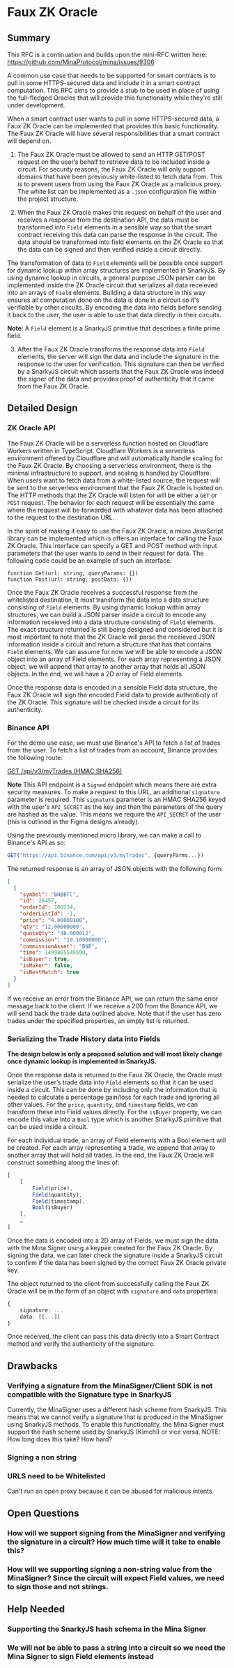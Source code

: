 # Faux ZK Oracle 
## Summary

This RFC is a continuation and builds upon the mini-RFC written here: https://github.com/MinaProtocol/mina/issues/9306

A common use case that needs to be supported for smart contracts is to pull in some HTTPS-secured data and include it in a smart contract computation. This RFC aims to provide a stub to be used in place of using the full-fledged Oracles that will provide this functionality while they're still under development.

When a smart contract user wants to pull in some HTTPS-secured data, a Faux ZK Oracle can be implemented that provides this basic functionality. The Faux ZK Oracle will have several responsibilities that a smart contract will depend on. 

1. The Faux ZK Oracle must be allowed to send an HTTP GET/POST request on the user’s behalf to retrieve data to be included inside a circuit. For security reasons, the Faux ZK Oracle will only support domains that have been previously white-listed to fetch data from. This is to prevent users from using the Faux ZK Oracle as a malicious proxy. The white list can be implemented as a `.json` configuration file within the project structure.

2. When the Faux ZK Oracle makes this request on behalf of the user and receives a response from the destination API, the data must be transformed into `Field` elements in a sensible way so that the smart contract receiving this data can parse the response in the circuit. The data should be transformed into field elements on the ZK Oracle so that the data can be signed and then verified inside a circuit directly. 

The transformation of data to `Field` elements will be possible once support for dynamic lookup within array structures are implemented in SnarkyJS. By using dynamic lookup in circuits, a general purpose JSON parser can be implemented inside the ZK Oracle circuit that serializes all data receieved into an arrays of `Field` elements. Building a data structure in this way ensures all computation done on the data is done in a circuit so it's verifiable by other circuits. By encoding the data into fields before sending it back to the user, the user is able to use that data directly in their circuits.

**Note**: A `Field` element is a SnarkyJS primitive that describes a finite prime field. 

3. After the Faux ZK Oracle transforms the response data into `Field` elements, the server will sign the data and include the signature in the response to the user for verification. This signature can then be verified by a SnarkyJS circuit which asserts that the Faux ZK Oracle was indeed the signer of the data and provides proof of authenticity that it came from the Faux ZK Oracle.


## Detailed Design
### ZK Oracle API

The Faux ZK Oracle will be a serverless function hosted on Cloudflare Workers written in TypeScript. Cloudflare Workers is a serverless environment offered by Cloudflare and will automatically handle scaling for the Faux ZK Oracle. By choosing a serverless environment, there is the minimal infrastructure to support, and scaling is handled by Cloudflare. When users want to fetch data from a white-listed source, the request will be sent to the serverless environment that the Faux ZK Oracle is hosted on. The HTTP methods that the ZK Oracle will listen for will be either a `GET` or `POST` request. The behavior for each request will be essentially the same where the request will be forwarded with whatever data has been attached to the request to the destination URL. 

In the spirit of making it easy to use the Faux ZK Oracle, a micro JavaScript library can be implemented which is offers an interface for calling the Faux ZK Oracle. This interface can specify a GET and POST method with input parameters that the user wants to send in their request for data. The following code could be an example of such an interface:

```
function Get(url: string, queryParams: {})
function Post(url: string, postData: {})
```

Once the Faux ZK Oracle receives a successful response from the whitelisted destination, it must transform the data into a data structure consisting of `Field` elements. By using dynamic lookup within array structures, we can build a JSON parser inside a circuit to encode any information receieved into a data structure consisting of `Field` elements. The exact structure returned is still being designed and considered but it is most important to note that the ZK Oracle will parse the receieved JSON information inside a circuit and return a structure that has that contains `Field` elements. We can assume for now we will be able to encode a JSON object into an array of Field elements. For each array representing a JSON object, we will append that array to another array that holds all JSON objects. In the end, we will have a 2D array of Field elements.

Once the response data is encoded in a sensible Field data structure, the Faux ZK Oracle will sign the encoded Field data to provide authenticity of the ZK Oracle. This signature will be checked inside a circuit for its authenticity.

### Binance API

For the demo use case, we must use Binance's API to fetch a list of trades from the user. To fetch a list of trades from an account, Binance provides the following route:

[GET /api/v3/myTrades  (HMAC SHA256)](https://github.com/binance/binance-spot-api-docs/blob/master/rest-api.md#account-trade-list-user_data)

**Note**
This API endpoint is a `Signed` endpoint which means there are extra security measures. To make a request to this URL, an additional `signature` parameter is required. This `signature` parameter is an HMAC SHA256 keyed with the user's `API_SECRET`  as the key and then the parameters of the query are hashed as the value. This means we require the `API_SECRET` of the user (this is outlined in the Figma designs already).

Using the previously mentioned micro library, we can make a call to Binance's API as so:
```ts
GET("https://api.binance.com/api/v3/myTrades", {queryParms...})
```


The returned response is an array of JSON objects with the following form:
```json
[
  {
    "symbol": "BNBBTC",
    "id": 28457,
    "orderId": 100234,
    "orderListId": -1,
    "price": "4.00000100",
    "qty": "12.00000000",
    "quoteQty": "48.000012",
    "commission": "10.10000000",
    "commissionAsset": "BNB",
    "time": 1499865549590,
    "isBuyer": true,
    "isMaker": false,
    "isBestMatch": true
  }
]
```


If we receive an error from the Binance API, we can return the same error message back to the client. If we receive a 200 from the Binance API, we will send back the trade data outlined above. Note that if the user has zero trades under the specified properties, an empty list is returned.

### Serializing the Trade History data into Fields

**The design below is only a proposed solution and will most likely change once dynamic lookup is implemented in SnarkyJS.**

Once the response data is returned to the Faux ZK Oracle, the Oracle must serialize the user’s trade data into `Field` elements so that it can be used inside a circuit. This can be done by including only the information that is needed to calculate a percentage gain/loss for each trade and ignoring all other values. For the `price`, `quantity`, and `timestamp` fields, we can transform these into Field values directly. For the `isBuyer` property, we can encode this value into a `Bool` type which is another SnarkyJS primitive that can be used inside a circuit.

For each individual trade, an array of Field elements with a Bool element will be created. For each array representing a trade, we append that array to another array that will hold all trades. In the end, the Faux ZK Oracle will construct something along the lines of:

```ts
[
	[ 
		Field(price), 
		Field(quantity), 
		Field(timestamp), 
		Bool(isBuyer)
	],
	…
]
```

Once the data is encoded into a 2D array of Fields, we must sign the data with the Mina Signer using a keypair created for the Faux ZK Oracle. By signing the data, we can later check the signature inside a SnarkyJS circuit to confirm if the data has been signed by the correct Faux ZK Oracle private key. 

The object returned to the client from successfully calling the Faux ZK Oracle will be in the form of an object with  `signature` and `data` properties:

```ts
{
	signature: ...
	data: [[...]]
}
```

Once received, the client can pass this data directly into a Smart Contract method and verify the authenticity of the signature.


## Drawbacks
### Verifying a signature from the MinaSigner/Client SDK is not compatible with the Signature type in SnarkyJS
Currently, the MinaSigner uses a different hash scheme from SnarkyJS. This means that we cannot verify a signature that is produced in the MinaSigner using SnarkyJS methods. To enable this functionality, the Mina Signer must support the hash scheme used by SnarkyJS (Kimchi) or vice versa.
NOTE: How long does this take? How hard? 
### Signing a non string
### URLS need to be Whitelisted
Can't run an open proxy because it can be abused for malicious intents.

## Open Questions
### How will we support signing from the MinaSigner and verifying the signature in a circuit? How much time will it take to enable this?
### How will we supporting signing a non-string value from the MinaSigner? Since the circuit will expect Field values, we need to sign those and not strings.

## Help Needed
### Supporting the SnarkyJS hash schema in the Mina Signer 
### We will not be able to pass a string into a circuit so we need the Mina Signer to sign Field elements instead
